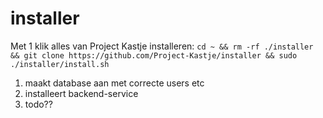 # installer

Met 1 klik alles van Project Kastje installeren: `cd ~ && rm -rf ./installer && git clone https://github.com/Project-Kastje/installer && sudo ./installer/install.sh`

1. maakt database aan met correcte users etc
2. installeert backend-service
3. todo??
